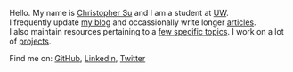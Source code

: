

Hello. My name is [Christopher Su][1] and I am a student at [UW][9].  
I frequently update [my blog][2] and occassionally write longer [articles][3].  
I also maintain resources pertaining to a [few specific topics][4].
I work on a lot of [projects][8].

Find me on: [GitHub][5], [LinkedIn][6], [Twitter][7]

   [1]: http://christophersu.net/about/
   [2]: http://christophersu.net/blog/
   [3]: http://christophersu.net/articles/
   [4]: http://christophersu.net/archive/
   [5]: https://github.com/csu
   [6]: http://www.linkedin.com/in/suchristopher/
   [7]: http://twitter.com/nitrogen
   [8]: /projects/
   [9]: http://washington.edu/